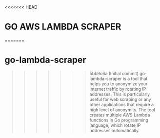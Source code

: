 <<<<<<< HEAD
# GO AWS LAMBDA SCRAPER

=======
# go-lambda-scraper
>>>>>>> 5bb9c6a (Initial commit)
go-lambda-scraper is a tool that helps you to anonymize your internet traffic by rotating IP addresses. This is particularly useful for web scraping or any other applications that require a high level of anonymity. The tool creates multiple AWS Lambda functions in Go programming language, which rotate IP addresses automatically. 
